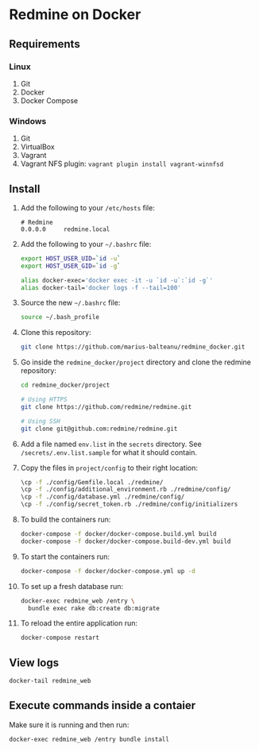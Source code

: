# Redmine on Docker

## Requirements

### Linux
1. Git
2. Docker
3. Docker Compose

### Windows

1. Git
2. VirtualBox
3. Vagrant 
4. Vagrant NFS plugin: `vagrant plugin install vagrant-winnfsd`

## Install

1. Add the following to your `/etc/hosts` file:

    ```
    # Redmine
    0.0.0.0		redmine.local
    ```

1. Add the following to your `~/.bashrc` file:

    ```bash
    export HOST_USER_UID=`id -u`
    export HOST_USER_GID=`id -g`

    alias docker-exec='docker exec -it -u `id -u`:`id -g`'
    alias docker-tail='docker logs -f --tail=100'
    ```

2. Source the new `~/.bashrc` file:

    ```bash
    source ~/.bash_profile
    ```

1. Clone this repository:

    ``` bash
    git clone https://github.com/marius-balteanu/redmine_docker.git
    ```

2. Go inside the `redmine_docker/project` directory and clone the redmine repository:

    ```bash
    cd redmine_docker/project

    # Using HTTPS
    git clone https://github.com/redmine/redmine.git

    # Using SSH
    git clone git@github.com:redmine/redmine.git
    ```

3. Add a file named `env.list` in the `secrets` directory.
See `/secrets/.env.list.sample` for what it should contain.

4. Copy the files in `project/config` to their right location:

    ```bash
    \cp -f ./config/Gemfile.local ./redmine/
    \cp -f ./config/additional_environment.rb ./redmine/config/
    \cp -f ./config/database.yml ./redmine/config/
    \cp -f ./config/secret_token.rb ./redmine/config/initializers
    ```

4. To build the containers run:

    ```bash
    docker-compose -f docker/docker-compose.build.yml build
    docker-compose -f docker/docker-compose.build-dev.yml build
    ```

4. To start the containers run:

    ```bash
    docker-compose -f docker/docker-compose.yml up -d
    ```

5. To set up a fresh database run:

    ```bash
    docker-exec redmine_web /entry \
      bundle exec rake db:create db:migrate
    ```
    
6. To reload the entire application run:

    ```bash
    docker-compose restart
    ```
    
## View logs

```bash
docker-tail redmine_web
```

## Execute commands inside a contaier

Make sure it is running and then run:

```bash
docker-exec redmine_web /entry bundle install
```
